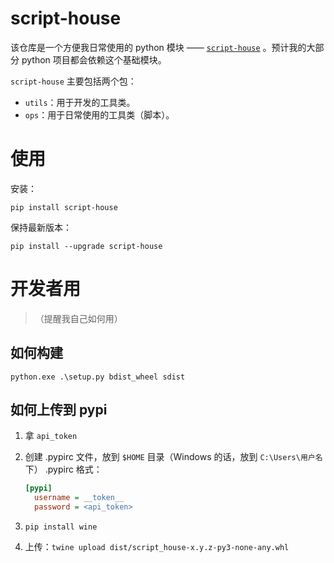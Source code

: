 # script-house

该仓库是一个方便我日常使用的 python 模块 —— [`script-house`](https://pypi.org/project/script-house/) 。预计我的大部分 python 项目都会依赖这个基础模块。

`script-house` 主要包括两个包：
- `utils`：用于开发的工具类。
- `ops`：用于日常使用的工具类（脚本）。

# 使用 
安装：
```shell
pip install script-house
```

保持最新版本：
```shell
pip install --upgrade script-house
```






# 开发者用
> （提醒我自己如何用）
 
 
## 如何构建

```shell
python.exe .\setup.py bdist_wheel sdist
```


## 如何上传到 pypi
1. 拿 `api_token`

2. 创建 .pypirc 文件，放到 `$HOME` 目录（Windows 的话，放到 `C:\Users\用户名` 下）
   .pypirc 格式：

    ```ini
    [pypi]
      username = __token__
      password = <api_token>
    ```

3. `pip install wine`

4. 上传：`twine upload dist/script_house-x.y.z-py3-none-any.whl`

